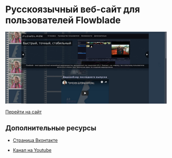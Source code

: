 # Русскоязычный веб-сайт для пользователей Flowblade


  <img src="https://github.com/smolnp/flowblade/blob/gh-pages/doc/images/img_site.png" alt="preview"/>


[Перейти на сайт](https://smolnp.github.io/flowblade/)


## Дополнительные ресурсы

* [Страница Вконтакте](https://vk.com/flowblade)

* [Канал на Youtube](https://www.youtube.com/channel/UCVBxWbJtEXxCEY25MIcq5aQ?view_as=subscriber)
